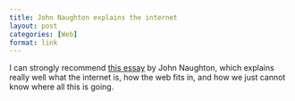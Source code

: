 ```yaml
---
title: John Naughton explains the internet
layout: post
categories: [Web]
format: link
---
```


I can strongly recommend [this essay](http://www.guardian.co.uk/technology/2010/jun/20/internet-everything-need-to-know) by John Naughton, which explains really well what the internet is, how the web fits in, and how we just cannot know where all this is going.
